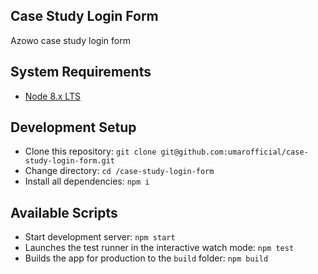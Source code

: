 ## Case Study Login Form
Azowo case study login form

## System Requirements
- [Node 8.x LTS](https://nodejs.org/en/blog/release/v8.16.0/)

## Development Setup
- Clone this repository: `git clone git@github.com:umarofficial/case-study-login-form.git`
- Change directory: `cd /case-study-login-form`
- Install all dependencies: `npm i`


## Available Scripts
- Start development server: `npm start`
- Launches the test runner in the interactive watch mode: `npm test`
- Builds the app for production to the `build` folder: `npm build`
